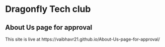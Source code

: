 <h1>Dragonfly Tech club</h1>
<h2>About Us page for approval</h2>
This site is live at https://vaibhavr21.github.io/About-Us-page-for-approval/
